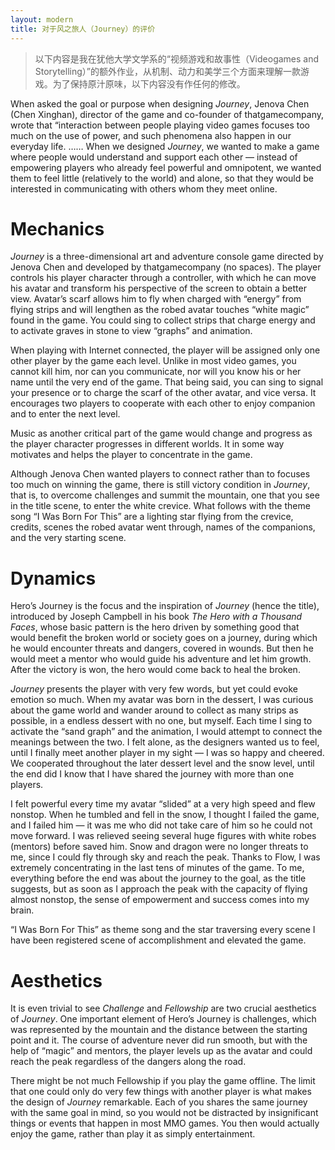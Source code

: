 ```yaml
---
layout: modern
title: 对于风之旅人（Journey）的评价
---
```


> 以下内容是我在犹他大学文学系的“视频游戏和故事性（Videogames and Storytelling）”的额外作业，从机制、动力和美学三个方面来理解一款游戏。为了保持原汁原味，以下内容没有作任何的修改。

When asked the goal or purpose when designing *Journey*, Jenova Chen (Chen Xinghan), director of the game and co-founder of thatgamecompany, wrote that “interaction between people playing video games focuses too much on the use of power, and such phenomena also happen in our everyday life. …… When we designed *Journey*, we wanted to make a game where people would understand and support each other — instead of empowering players who already feel powerful and omnipotent, we wanted them to feel little (relatively to the world) and alone, so that they would be interested in communicating with others whom they meet online.

# Mechanics

*Journey* is a three-dimensional art and adventure console game directed by Jenova Chen and developed by thatgamecompany (no spaces). The player controls his player character through a controller, with which he can move his avatar and transform his perspective of the screen to obtain a better view. Avatar’s scarf allows him to fly when charged with “energy” from flying strips and will lengthen as the robed avatar touches “white magic” found in the game. You could sing to collect strips that charge energy and to activate graves in stone to view “graphs” and animation.

When playing with Internet connected, the player will be assigned only one other player by the game each level. Unlike in most video games, you cannot kill him, nor can you communicate, nor will you know his or her name until the very end of the game. That being said, you can sing to signal your presence or to charge the scarf of the other avatar, and vice versa. It encourages two players to cooperate with each other to enjoy companion and to enter the next level.

Music as another critical part of the game would change and progress as the player character progresses in different worlds. It in some way motivates and helps the player to concentrate in the game.

Although Jenova Chen wanted players to connect rather than to focuses too much on winning the game, there is still victory condition in *Journey*, that is, to overcome challenges and summit the mountain, one that you see in the title scene, to enter the white crevice. What follows with the theme song “I Was Born For This” are a lighting star flying from the crevice, credits, scenes the robed avatar went through, names of the companions, and the very starting scene.

# Dynamics

Hero’s Journey is the focus and the inspiration of *Journey* (hence the title), introduced by Joseph Campbell in his book *The Hero with a Thousand Faces*, whose basic pattern is the hero driven by something good that would benefit the broken world or society goes on a journey, during which he would encounter threats and dangers, covered in wounds. But then he would meet a mentor who would guide his adventure and let him growth. After the victory is won, the hero would come back to heal the broken.

*Journey* presents the player with very few words, but yet could evoke emotion so much. When my avatar was born in the dessert, I was curious about the game world and wander around to collect as many strips as possible, in a endless dessert with no one, but myself. Each time I sing to activate the “sand graph” and the animation, I would attempt to connect the meanings between the two. I felt alone, as the designers wanted us to feel, until I finally meet another player in my sight — I was so happy and cheered. We cooperated throughout the later dessert level and the snow level, until the end did I know that I have shared the journey with more than one players.

I felt powerful every time my avatar “slided” at a very high speed and flew nonstop. When he tumbled and fell in the snow, I thought I failed the game, and I failed him — it was me who did not take care of him so he could not move forward. I was relieved seeing several huge figures with white robes (mentors) before saved him.  Snow and dragon were no longer threats to me, since I could fly through sky and reach the peak. Thanks to Flow, I was extremely concentrating in the last tens of minutes of the game. To me, everything before the end was about the journey to the goal, as the title suggests, but as soon as I approach the peak with the capacity of flying almost nonstop, the sense of empowerment and success comes into my brain.

“I Was Born For This” as theme song and the star traversing every scene I have been registered scene of accomplishment and elevated the game.

# Aesthetics

It is even trivial to see *Challenge* and *Fellowship* are two crucial aesthetics of *Journey*. One important element of Hero’s Journey is challenges, which was represented by the mountain and the distance between the starting point and it. The course of adventure never did run smooth, but with the help of “magic” and mentors, the player levels up as the avatar and could reach the peak regardless of the dangers along the road.

There might be not much Fellowship if you play the game offline. The limit that one could only do very few things with another player is what makes the design of *Journey* remarkable. Each of you shares the same journey with the same goal in mind, so you would not be distracted by insignificant things or events that happen in most MMO games. You then would actually enjoy the game, rather than play it as simply entertainment.
